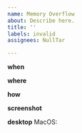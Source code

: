```yaml
---
name: Memory Overflow
about: Describe here.
title: ''
labels: invalid
assignees: NullTar

---
```


**when**

**where**

**how**

**screenshot**

**desktop**
MacOS:
